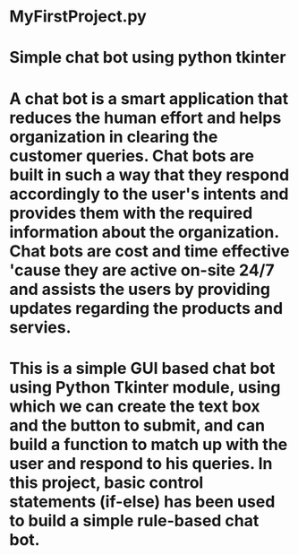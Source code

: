 # MyFirstProject.py
# Simple chat bot using python tkinter
# A chat bot is a smart application that reduces the human effort and helps organization in clearing the customer queries. Chat bots are built in such a way that they respond accordingly to the user's intents and provides them with the required information about the organization. Chat bots are cost and time effective 'cause they are active on-site 24/7 and assists the users by providing updates regarding the products and servies.
# This is a simple GUI based chat bot using Python Tkinter module, using which we can create the text box and the button to submit, and can build a function to match up with the user and respond to his queries. In this project, basic control statements (if-else) has been used to build a simple rule-based chat bot.

